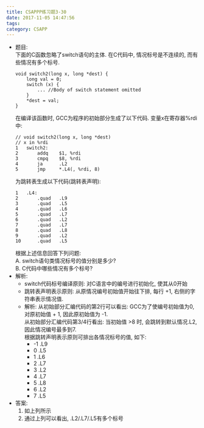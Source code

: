 ```yaml
---
title: CSAPPP练习题3-30
date: 2017-11-05 14:47:56
tags:
category: CSAPP
---
```

- 题目:       
    下面的C函数忽略了switch语句的主体. 在C代码中, 情况标号是不连续的, 而有些情况有多个标号.      
    <!-- more -->
    ``` 
    void switch2(long x, long *dest) {
        long val = 0;
        switch (x) {
            ... //Body of switch statement omitted
        }
        *dest = val;
    }
    ```
    在编译该函数时, GCC为程序的初始部分生成了以下代码. 变量x在寄存器%rdi中:
    ```
    // void switch2(long x, long *dest)
    // x in %rdi
    1   switch2:
    2       addq    $1, %rdi
    3       cmpq    $8, %rdi
    4       ja      .L2
    5       jmp     *.L4(, %rdi, 8)
    ```
    为跳转表生成以下代码(跳转表声明):
    ```
    1   .L4:
    2       .quad   .L9
    3       .quad   .L5
    4       .quad   .L6
    5       .quad   .L7
    6       .quad   .L2
    7       .quad   .L7
    8       .quad   .L8
    9       .quad   .L2
    10      .quad   .L5
    ```
    根据上述信息回答下列问题:       
    A. switch语句类情况标号的值分别是多少?        
    B. C代码中哪些情况有多个标号?       
- 解析:          
    - switch代码标号编译原则: 对C语言中的编号进行初始化, 使其从0开始     
    - 跳转表声明表示原则: 从原情况编号初始值开始往下排, 每行 +1, 右侧的字符串表示情况值.
    - 解析: 从初始部分汇编代码的第2行可以看出: GCC为了使编号初始值为0, 对原初始值 + 1, 因此原初始值为 -1.      
    从初始部分汇编代码第3/4行看出: 当初始值 >8 时, 会跳转到默认情况.L2, 因此情况编号最多到7.       
    根据跳转声明表示原则可排出各情况标号的值, 如下:
        - -1    .L9
        - 0     .L5
        - 1     .L6
        - 2     .L7
        - 3     .L2
        - 4     .L7
        - 5     .L8
        - 6     .L2
        - 7     .L5
- 答案:
    1. 如上列所示
    1. 通过上列可以看出, .L2/.L7/.L5有多个标号